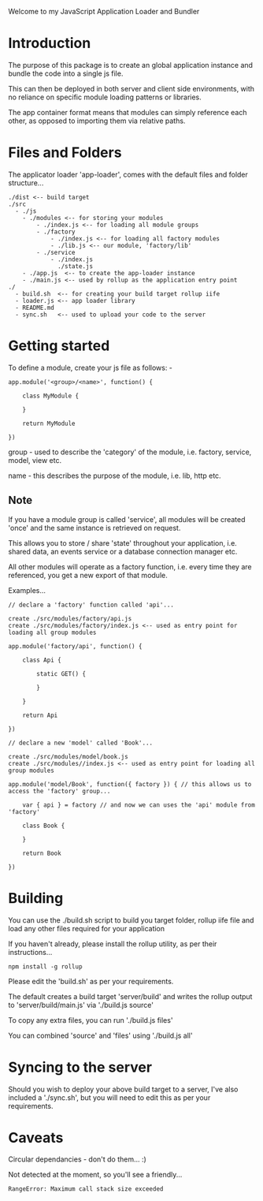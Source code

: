 Welcome to my JavaScript Application Loader and Bundler

Introduction
============

The purpose of this package is to create an global application instance and bundle the code into a single js file.

This can then be deployed in both server and client side environments, with no reliance on specific module loading patterns or libraries.

The app container format means that modules can simply reference each other, as opposed to importing them via relative paths.

Files and Folders
=================

The applicator loader 'app-loader', comes with the default files and folder structure...

```
./dist <-- build target
./src
  - ./js
    - ./modules <-- for storing your modules
        - ./index.js <-- for loading all module groups
        - ./factory
            - ./index.js <-- for loading all factory modules
            - ./lib.js <-- our module, 'factory/lib'
        - ./service
            - ./index.js
              ./state.js
    - ./app.js  <-- to create the app-loader instance
    - ./main.js <-- used by rollup as the application entry point
./
  - build.sh  <-- for creating your build target rollup iife
  - loader.js <-- app loader library
  - README.md
  - sync.sh   <-- used to upload your code to the server 
```

Getting started
===============

To define a module, create your js file as follows: -

```
app.module('<group>/<name>', function() {

    class MyModule {

    }

    return MyModule

})
```

group - used to describe the 'category' of the module, i.e. factory, service, model, view etc.

name - this describes the purpose of the module, i.e. lib, http etc.


Note
----

If you have a module group is called 'service', all modules will be created 'once' and the same instance is retrieved on request.

This allows you to store / share 'state' throughout your application, i.e. shared data, an events service or a database connection manager etc.

All other modules will operate as a factory function, i.e. every time they are referenced, you get a new export of that module.


Examples...

```
// declare a 'factory' function called 'api'...

create ./src/modules/factory/api.js
create ./src/modules/factory/index.js <-- used as entry point for loading all group modules

app.module('factory/api', function() {

    class Api {

        static GET() {

        }

    }

    return Api

})
```

```
// declare a new 'model' called 'Book'...

create ./src/modules/model/book.js
create ./src/modules//index.js <-- used as entry point for loading all group modules

app.module('model/Book', function({ factory }) { // this allows us to access the 'factory' group...

    var { api } = factory // and now we can uses the 'api' module from 'factory'

    class Book {

    }

    return Book

})
```

Building
========

You can use the ./build.sh script to build you target folder, rollup iife file and load any other files required for your application

If you haven't already, please install the rollup utility, as per their instructions...

```
npm install -g rollup
```

Please edit the 'build.sh' as per your requirements.

The default creates a build target 'server/build' and writes the rollup output to 'server/build/main.js' via './build.js source'

To copy any extra files, you can run './build.js files'

You can combined 'source' and 'files' using './build.js all'

Syncing to the server
=====================

Should you wish to deploy your above build target to a server, I've also included a './sync.sh', but you will need to edit this as per your requirements.


Caveats
=======

Circular dependancies - don't do them... :)

Not detected at the moment, so you'll see a friendly...

```
RangeError: Maximum call stack size exceeded
```